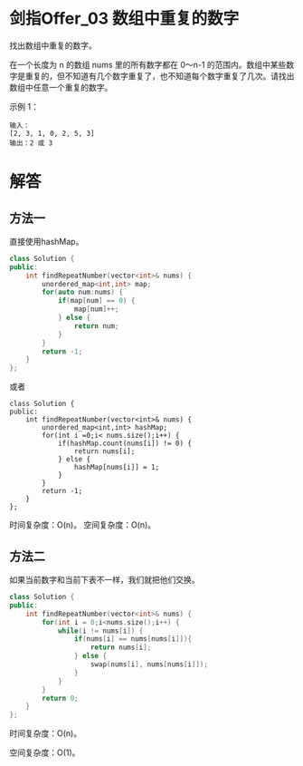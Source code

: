 # 剑指Offer_03 数组中重复的数字
找出数组中重复的数字。


在一个长度为 n 的数组 nums 里的所有数字都在 0～n-1 的范围内。数组中某些数字是重复的，但不知道有几个数字重复了，也不知道每个数字重复了几次。请找出数组中任意一个重复的数字。

示例 1：
```
输入：
[2, 3, 1, 0, 2, 5, 3]
输出：2 或 3 
```
# 解答
## 方法一
直接使用hashMap。
```C++
class Solution {
public:
    int findRepeatNumber(vector<int>& nums) {
        unordered_map<int,int> map;
        for(auto num:nums) {
            if(map[num] == 0) {
                map[num]++;
            } else {
                return num;
            }
        }
        return -1;
    }
};
```
或者
```
class Solution {
public:
    int findRepeatNumber(vector<int>& nums) {
        unordered_map<int,int> hashMap;
        for(int i =0;i< nums.size();i++) {
            if(hashMap.count(nums[i]) != 0) {
                return nums[i];
            } else {
                hashMap[nums[i]] = 1;
            }
        }
        return -1;
    }
};
```


时间复杂度：O(n)。
空间复杂度：O(n)。




## 方法二
如果当前数字和当前下表不一样，我们就把他们交换。
```C++
class Solution {
public:
    int findRepeatNumber(vector<int>& nums) {
        for(int i = 0;i<nums.size();i++) {
            while(i != nums[i]) {
                if(nums[i] == nums[nums[i]]){
                    return nums[i];
                } else {
                    swap(nums[i], nums[nums[i]]);
                }
            }
        }
        return 0;
    }
};
```
时间复杂度：O(n)。

空间复杂度：O(1)。
